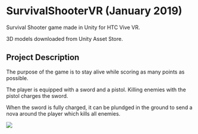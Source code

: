 # SurvivalShooterVR (January 2019)
Survival Shooter game made in Unity for HTC Vive VR.

3D models downloaded from Unity Asset Store.

## Project Description

The purpose of the game is to stay alive while scoring as many points as possible. 

The player is equipped with a sword and a pistol. Killing enemies with the pistol charges the sword. 

When the sword is fully charged, it can be plundged in the ground to send a nova around the player which kills all enemies.

![](SurvivalShooterVR.gif)
